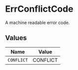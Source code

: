 # ErrConflictCode

A machine readable error code.


## Values

| Name       | Value      |
| ---------- | ---------- |
| `CONFLICT` | CONFLICT   |